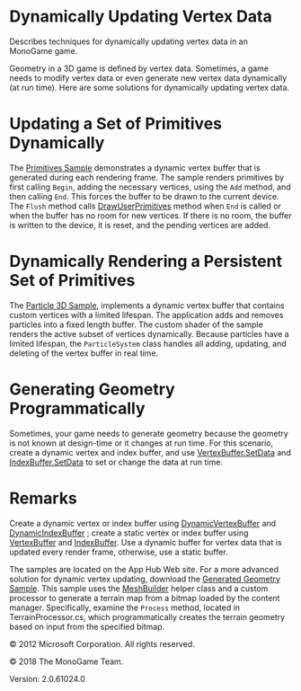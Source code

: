 ﻿

# Dynamically Updating Vertex Data

Describes techniques for dynamically updating vertex data in an MonoGame game.

Geometry in a 3D game is defined by vertex data. Sometimes, a game needs to modify vertex data or even generate new vertex data dynamically (at run time). Here are some solutions for dynamically updating vertex data.

# Updating a Set of Primitives Dynamically

The [Primitives Sample](http://go.microsoft.com/fwlink/?LinkId=93003) demonstrates a dynamic vertex buffer that is generated during each rendering frame. The sample renders primitives by first calling `Begin`, adding the necessary vertices, using the `Add` method, and then calling `End`. This forces the buffer to be drawn to the current device. The `Flush` method calls [DrawUserPrimitives](O_M_Microsoft_Xna_Framework_Graphics_GraphicsDevice_DrawUserPrimitives.md) method when `End` is called or when the buffer has no room for new vertices. If there is no room, the buffer is written to the device, it is reset, and the pending vertices are added.

# Dynamically Rendering a Persistent Set of Primitives

The [Particle 3D Sample](http://go.microsoft.com/fwlink/?LinkId=93004), implements a dynamic vertex buffer that contains custom vertices with a limited lifespan. The application adds and removes particles into a fixed length buffer. The custom shader of the sample renders the active subset of vertices dynamically. Because particles have a limited lifespan, the `ParticleSystem` class handles all adding, updating, and deleting of the vertex buffer in real time.

# Generating Geometry Programmatically

Sometimes, your game needs to generate geometry because the geometry is not known at design-time or it changes at run time. For this scenario, create a dynamic vertex and index buffer, and use [VertexBuffer.SetData](O_M_Microsoft_Xna_Framework_Graphics_VertexBuffer_SetData.md) and [IndexBuffer.SetData](O_M_Microsoft_Xna_Framework_Graphics_IndexBuffer_SetData.md) to set or change the data at run time.

# Remarks

Create a dynamic vertex or index buffer using [DynamicVertexBuffer](T_Microsoft_Xna_Framework_Graphics_DynamicVertexBuffer.md) and [DynamicIndexBuffer](T_Microsoft_Xna_Framework_Graphics_DynamicIndexBuffer.md) ; create a static vertex or index buffer using [VertexBuffer](T_Microsoft_Xna_Framework_Graphics_VertexBuffer.md) and [IndexBuffer](T_Microsoft_Xna_Framework_Graphics_IndexBuffer.md). Use a dynamic buffer for vertex data that is updated every render frame, otherwise, use a static buffer.

The samples are located on the App Hub Web site. For a more advanced solution for dynamic vertex updating, download the [Generated Geometry Sample](http://go.microsoft.com/fwlink/?LinkId=93007). This sample uses the [MeshBuilder](T_Microsoft_Xna_Framework_Content_Pipeline_Graphics_MeshBuilder.md) helper class and a custom processor to generate a terrain map from a bitmap loaded by the content manager. Specifically, examine the `Process` method, located in TerrainProcessor.cs, which programmatically creates the terrain geometry based on input from the specified bitmap.

© 2012 Microsoft Corporation. All rights reserved.

© 2018 The MonoGame Team.

Version: 2.0.61024.0
